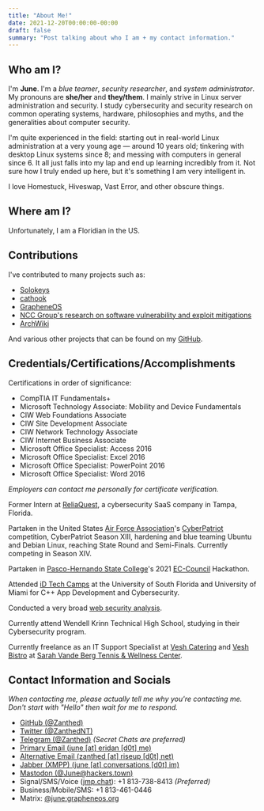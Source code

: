 ```yaml
---
title: "About Me!"
date: 2021-12-20T00:00:00-00:00
draft: false
summary: "Post talking about who I am + my contact information."
---
```


## Who am I?

I'm **June**. I'm a *blue teamer*, *security researcher*, and *system administrator*. My pronouns are **she/her** and **they/them**. I mainly strive in Linux server administration and security. I study cybersecurity and security research on common operating systems, hardware, philosophies and myths, and the generalities about computer security.

I'm quite experienced in the field: starting out in real-world Linux administration at a very young age — around 10 years old; tinkering with desktop Linux systems since 8; and messing with computers in general since 6. It all just falls into my lap and end up learning incredibly from it. Not sure how I truly ended up here, but it's something I am very intelligent in.

I love Homestuck, Hiveswap, Vast Error, and other obscure things.

## Where am I?

Unfortunately, I am a Floridian in the US.

## Contributions

I've contributed to many projects such as:

- [Solokeys](https://github.com/solokeys/solo/)
- [cathook](https://github.com/nullworks/cathook)
- [GrapheneOS](https://github.com/GrapheneOS)
- [NCC Group's research on software vulnerability and exploit mitigations](https://github.com/nccgroup/exploit_mitigations)
- [ArchWiki](https://wiki.archlinux.org/)

And various other projects that can be found on my [GitHub](https://github.com/Zanthed).

## Credentials/Certifications/Accomplishments

Certifications in order of significance:
- CompTIA IT Fundamentals+
- Microsoft Technology Associate: Mobility and Device Fundamentals
- CIW Web Foundations Associate
- CIW Site Development Associate
- CIW Network Technology Associate
- CIW Internet Business Associate
- Microsoft Office Specialist: Access 2016
- Microsoft Office Specialist: Excel 2016
- Microsoft Office Specialist: PowerPoint 2016
- Microsoft Office Specialist: Word 2016

_Employers can contact me personally for certificate verification._

Former Intern at [ReliaQuest](https://www.reliaquest.com/), a cybersecurity SaaS company in Tampa, Florida.

Partaken in the United States [Air Force Association](https://www.afa.org/)'s [CyberPatriot](https://www.uscyberpatriot.org/) competition, CyberPatriot Season XIII, hardening and blue teaming Ubuntu and Debian Linux, reaching State Round and Semi-Finals. Currently competing in Season XIV.

Partaken in [Pasco-Hernando State College](https://phsc.edu/)'s 2021 [EC-Council](https://www.eccouncil.org/) Hackathon.

Attended [iD Tech Camps](https://www.idtech.com/) at the University of South Florida and University of Miami for C++ App Development and Cybersecurity.

Conducted a very broad [web security analysis](https://security.cultistsnetwork.com/).

Currently attend Wendell Krinn Technical High School, studying in their Cybersecurity program.

Currently freelance as an IT Support Specialist at [Vesh Catering](https://www.veshcatering.com/) and [Vesh Bistro](https://www.veshcatering.com/vesh-cafe) at [Sarah Vande Berg Tennis & Wellness Center](https://svbtenniscenter.com/restaurant/).

## Contact Information and Socials

_When contacting me, please actually tell me why you're contacting me. Don't start with "Hello" then wait for me to respond._

- [GitHub (@Zanthed)](https://github.com/Zanthed)
- [Twitter (@ZanthedNT)](https://twitter.com/ZanthedNT)
- [Telegram (@Zanthed)](https://t.me/Zanthed) _(Secret Chats are preferred)_
- [Primary Email (june [at] eridan [d0t] me)](mailto:june@eridan.me)
- [Alternative Email (zanthed [at] riseup [d0t] net)](mailto:zanthed@riseup.net)
- [Jabber (XMPP) (june [at] conversations [d0t] im)](xmpp:june@conversations.im)
- [Mastodon (@June@hackers.town)](https://hackers.town/@June)
- Signal/SMS/Voice ([jmp.chat](https://jmp.chat/)): +1 813-738-8413 _(Preferred)_
- Business/Mobile/SMS: +1 813-461-0446
- Matrix: [@june:grapheneos.org](https://matrix.to/#/@june:grapheneos.org)
